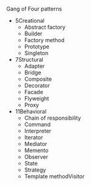 Gang of Four patterns	
- 5Creational	
  - Abstract factory
  - Builder
  - Factory method
  - Prototype
  - Singleton
- 7Structural	
  - Adapter
  - Bridge
  - Composite
  - Decorator
  - Facade
  - Flyweight
  - Proxy
- 11Behavioral	
  - Chain of responsibility
  - Command
  - Interpreter
  - Iterator
  - Mediator
  - Memento
  - Observer
  - State
  - Strategy
  - Template methodVisitor